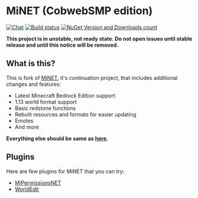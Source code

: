 MiNET (CobwebSMP edition)
=====

[![Chat](https://img.shields.io/badge/chat-on%20discord-7289da.svg)](https://discord.gg/xCNrhDd) 
[![Build status](https://github.com/CobwebSMP/MiNET/actions/workflows/dotnet.yml/badge.svg)](https://github.com/CobwebSMP/MiNET/actions/workflows/dotnet.yml)
[![NuGet Version and Downloads count](https://buildstats.info/nuget/MiNET-CobwebSMP)](https://www.nuget.org/packages/MiNET-CobwebSMP/) 

**This project is in unstable, not ready state. Do not open issues until stable release and until this notice will be removed.**

## What is this?

This is fork of [MiNET](https://github.com/NiclasOlofsson/MiNET), it's continuation project, that includes additional changes and features:

 - Latest Minecraft Bedrock Edition support
 - 1.13 world format support
 - Basic redstone functions
 - Rebuilt resources and formats for easier updating
 - Emotes
 - And more

**Everything else should be same as [here](https://github.com/NiclasOlofsson/MiNET).**

## Plugins
Here are few plugins for MiNET that you can try:

 - [MiPermissionsNET](https://github.com/CupidonSauce173/MiPermissionsNET)
 - [WorldEdit](https://github.com/CobwebSMP/WorldEdit)
